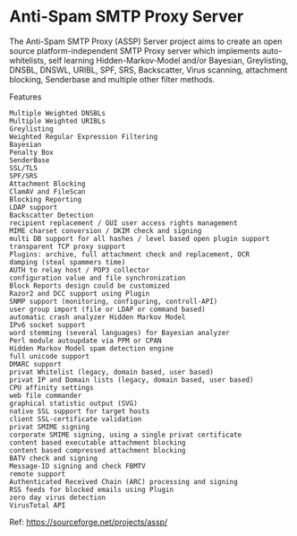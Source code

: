 # Anti-Spam SMTP Proxy Server

The Anti-Spam SMTP Proxy (ASSP) Server project aims to create an open source platform-independent SMTP Proxy server which implements auto-whitelists, self learning Hidden-Markov-Model and/or Bayesian, Greylisting, DNSBL, DNSWL, URIBL, SPF, SRS, Backscatter, Virus scanning, attachment blocking, Senderbase and multiple other filter methods. 


Features

    Multiple Weighted DNSBLs
    Multiple Weighted URIBLs
    Greylisting
    Weighted Regular Expression Filtering
    Bayesian
    Penalty Box
    SenderBase
    SSL/TLS
    SPF/SRS
    Attachment Blocking
    ClamAV and FileScan
    Blocking Reporting
    LDAP support
    Backscatter Detection
    recipient replacement / GUI user access rights management
    MIME charset conversion / DKIM check and signing
    multi DB support for all hashes / level based open plugin support
    transparent TCP proxy support
    Plugins: archive, full attachment check and replacement, OCR
    damping (steal spammers time)
    AUTH to relay host / POP3 collector
    configuration value and file synchronization
    Block Reports design could be customized
    Razor2 and DCC support using Plugin
    SNMP support (monitoring, configuring, controll-API)
    user group import (file or LDAP or command based)
    automatic crash analyzer Hidden Markov Model
    IPv6 socket support
    word stemming (several languages) for Bayesian analyzer
    Perl module autoupdate via PPM or CPAN
    Hidden Markov Model spam detection engine
    full unicode support
    DMARC support
    privat Whitelist (legacy, domain based, user based)
    privat IP and Domain lists (legacy, domain based, user based)
    CPU affinity settings
    web file commander
    graphical statistic output (SVG)
    native SSL support for target hosts
    client SSL-certificate validation
    privat SMIME signing
    corporate SMIME signing, using a single privat certificate
    content based executable attachment blocking
    content based compressed attachment blocking
    BATV check and signing
    Message-ID signing and check FBMTV
    remote support
    Authenticated Received Chain (ARC) processing and signing
    RSS feeds for blocked emails using Plugin
    zero day virus detection
    VirusTotal API




Ref: https://sourceforge.net/projects/assp/ 
